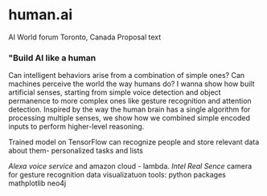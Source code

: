 # human.ai
AI World forum Toronto, Canada
Proposal text

### "Build AI like a human


Can intelligent behaviors arise from a combination of simple ones? Can machines perceive the world the way humans do? I wanna show how built artificial senses, starting from simple voice detection and object permanence to more complex ones like gesture recognition and attention detection. Inspired by the way the human brain has a single algorithm for processing multiple senses, we show how we combined simple encoded inputs to perform higher-level reasoning.


Trained model on TensorFlow can recognize people and store relevant data about them-
personalized tasks and lists

*Alexa voice service* and amazon cloud - lambda.
*Intel Real Sence* camera for gesture recognition
data visualizatuon tools:
python packages
mathplotlib 
neo4j






